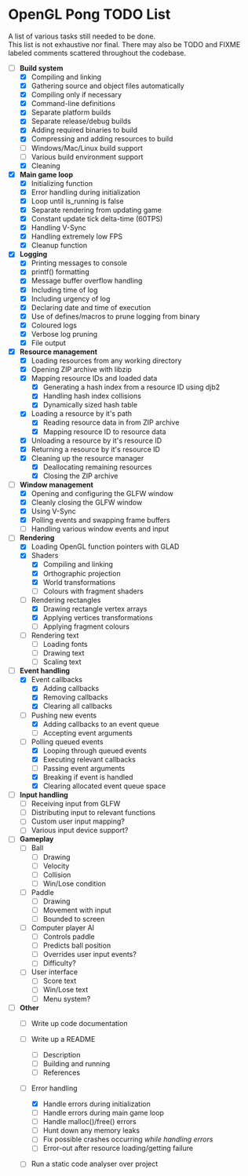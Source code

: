 # OpenGL Pong TODO List

A list of various tasks still needed to be done.\
This list is not exhaustive nor final. There may also be TODO and FIXME labeled comments scattered throughout the codebase.

- [ ] **Build system**
	- [x] Compiling and linking
	- [x] Gathering source and object files automatically
	- [x] Compiling only if necessary
	- [x] Command-line definitions
	- [x] Separate platform builds
	- [x] Separate release/debug builds
	- [x] Adding required binaries to build
	- [x] Compressing and adding resources to build
	- [ ] Windows/Mac/Linux build support
	- [ ] Various build environment support
	- [x] Cleaning
- [x] **Main game loop**
	- [x] Initializing function
	- [x] Error handling during initialization
	- [x] Loop until is_running is false
	- [x] Separate rendering from updating game
	- [x] Constant update tick delta-time (60TPS)
	- [x] Handling V-Sync
	- [x] Handling extremely low FPS
	- [x] Cleanup function
- [x] **Logging**
	- [x] Printing messages to console
	- [x] printf() formatting
	- [x] Message buffer overflow handling
	- [x] Including time of log
	- [x] Including urgency of log
	- [x] Declaring date and time of execution
	- [x] Use of defines/macros to prune logging from binary
	- [x] Coloured logs
	- [x] Verbose log pruning
	- [x] File output
- [x] **Resource management**
	- [x] Loading resources from any working directory
	- [x] Opening ZIP archive with libzip
	- [x] Mapping resource IDs and loaded data
		- [x] Generating a hash index from a resource ID using djb2
		- [x] Handling hash index collisions
		- [x] Dynamically sized hash table
	- [x] Loading a resource by it's path
		- [x] Reading resource data in from ZIP archive
		- [x] Mapping resource ID to resource data
	- [x] Unloading a resource by it's resource ID
	- [x] Returning a resource by it's resource ID
	- [x] Cleaning up the resource manager
		- [x] Deallocating remaining resources
		- [x] Closing the ZIP archive
- [ ] **Window management**
	- [x] Opening and configuring the GLFW window
	- [x] Cleanly closing the GLFW window
	- [x] Using V-Sync
	- [x] Polling events and swapping frame buffers
	- [ ] Handling various window events and input
- [ ] **Rendering**
	- [x] Loading OpenGL function pointers with GLAD
	- [x] Shaders
		- [x] Compiling and linking
		- [x] Orthographic projection
		- [x] World transformations
		- [ ] Colours with fragment shaders
	- [ ] Rendering rectangles
		- [x] Drawing rectangle vertex arrays
		- [x] Applying vertices transformations
		- [ ] Applying fragment colours
	- [ ] Rendering text
		- [ ] Loading fonts
		- [ ] Drawing text
		- [ ] Scaling text
- [ ] **Event handling**
	- [x] Event callbacks
		- [x] Adding callbacks
		- [x] Removing callbacks
		- [x] Clearing all callbacks
	- [ ] Pushing new events
		- [x] Adding callbacks to an event queue
		- [ ] Accepting event arguments
	- [ ] Polling queued events
		- [x] Looping through queued events
		- [x] Executing relevant callbacks
		- [ ] Passing event arguments
		- [x] Breaking if event is handled
		- [x] Clearing allocated event queue space
- [ ] **Input handling**
	- [ ] Receiving input from GLFW
	- [ ] Distributing input to relevant functions
	- [ ] Custom user input mapping?
	- [ ] Various input device support?
- [ ] **Gameplay**
	- [ ] Ball
		- [ ] Drawing
		- [ ] Velocity
		- [ ] Collision
		- [ ] Win/Lose condition
	- [ ] Paddle
		- [ ] Drawing
		- [ ] Movement with input
		- [ ] Bounded to screen
	- [ ] Computer player AI
		- [ ] Controls paddle
		- [ ] Predicts ball position
		- [ ] Overrides user input events?
		- [ ] Difficulty?
	- [ ] User interface
		- [ ] Score text
		- [ ] Win/Lose text
		- [ ] Menu system?
- [ ] **Other**
	- [ ] Write up code documentation
	- [ ] Write up a README
		- [ ] Description
		- [ ] Building and running
		- [ ] References
	- [ ] Error handling
		- [x] Handle errors during initialization
		- [ ] Handle errors during main game loop
		- [ ] Handle malloc()/free() errors
		- [ ] Hunt down any memory leaks
		- [ ] Fix possible crashes occurring *while handling errors*
		- [ ] Error-out after resource loading/getting failure
	- [ ] Run a static code analyser over project

